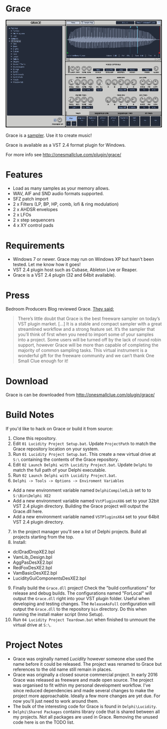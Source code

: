 # Grace

![Grace Screenshot](/readme/grace_full_size.png?raw=true)

Grace is a [sampler](https://en.wikipedia.org/wiki/Sampler_(musical_instrument) "wikipedia.org/sampler"). Use it to create music!

Grace is available as a VST 2.4 format plugin for Windows.

For more info see http://onesmallclue.com/plugin/grace/

# Features

* Load as many samples as your memory allows.
* WAV, AIF and SND  audio formats supported.
* SFZ patch import
* 2 x Filters (LP, BP, HP, comb, lofi & ring modulation)
* 2 x AHDSR envelopes
* 2 x LFOs
* 2 x step sequencers
* 4 x XY control pads

# Requirements

* Windows 7 or newer. Grace may run on Windows XP but hasn't been tested. Let me know how it goes!
* VST 2.4 plugin host such as Cubase, Ableton Live or Reaper.
* Grace is a VST 2.4 plugin (32 and 64bit available).

# Press

Bedroom Producers Blog reviewed Grace. [They said:](http://bedroomproducersblog.com/2015/09/14/grace-sampler-free/)

> There’s little doubt that Grace is the best freeware sampler on today’s VST plugin market. [...] It is a stable and compact sampler with a great streamlined workflow and a strong feature set.  It’s the sampler that you’ll think of first when you need to import some of your samples into a project. Some users will be turned off by the lack of round robin support, however Grace will be more than capable of completing the majority of common sampling tasks. This virtual instrument is a wonderful gift for the freeware community and we can’t thank One Small Clue enough for it!

# Download

Grace is can be downloaded from http://onesmallclue.com/plugin/grace/

# Build Notes

If you'd like to hack on Grace or build it from source:

1. Clone this repository.
2. Edit `01 Lucidity Project Setup.bat`. Update `ProjectPath` to match the Grace repository location on your system.
3. Run `01 Lucidity Project Setup.bat`. This create a new virtual drive at `S:\` containing the contents of the Grace repository.
4. Edit `02 Launch Delphi with Lucidity Project.bat`. Update `Delphi` to match the full path of your Delphi executable.
5. Run `02 Launch Delphi with Lucidity Project.bat`.
6. `Delphi -> Tools -> Options -> Enviroment Variables` <br>
  * Add a new environment variable named `DelphiCompiledLib` set to to `S:\Bin\Delphi XE2`
  * Add a new environment variable named `VstPluginsX86` set to your 32bit VST 2.4 plugin directory. Building the Grace project will output
  the Grace.dll here.
  * Add a new environment variable named `VSTPluginsX64` set to your 64bit VST 2.4 plugin directory.
7. In the project manager you'll see a list of Delphi projects. Build all projects starting from the top.
8. Install:
  * dclDradDropXE2.bpl
  * VamLib_Design.bpl
  * AggPasDesXE2.bpl
  * RedFoxDesXE2.bpl
  * VamBasicDesXE2.bpl
  * LucidityGuiComponentsDesXE2.bpl
9. Finally build the `Grace.dll` project! Check the "build confiurations" for release and debug builds. The configurations named "ForLocal" will output the `Grace.dll` right into your VST plugin folder. Useful when developing and testing changes. The `ReleaseAsFull` configuration will output the `Grace.dll` to the repository `bin` directory. Do this when running the install maker script (Inno Setup).
10. Run `04 Lucidity Project Teardown.bat` when finished to unmount the virtual drive at `S:\`.

# Project Notes

* Grace was orginally named *Lucidity* however someone else used the name before it could be released. The project was renamed to Grace but references to the old name still remain in places.
* Grace was originally a closed source commercial project. In early 2016 Grace was released as freeware and made open source. The project was organised to fit within my personal development workflow. I've since reduced dependencies and made several changes to make the project more approachable. Ideally a few more changes are yet due. For now you'll just need to work around them.
* The bulk of the interesting code for Grace is found in `Delphi\Lucidity`.
* `Delphi\Shared Packages` contains library  code that is shared between all my projects. Not all packages are used in Grace. Removing the unused code here is on the TODO list.
